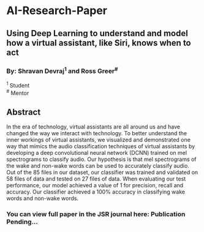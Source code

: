 # AI-Research-Paper

## Using Deep Learning to understand and model how a virtual assistant, like Siri, knows when to act <br/>
### By: Shravan Devraj<sup>1</sup> and Ross Greer<sup>#</sup> <br/>
<sup>1</sup> Student <br/>
<sup>#</sup> Mentor 

## Abstract
In the era of technology, virtual assistants are all around us and have changed the way we interact with technology. To better understand the inner workings of virtual assistants, we visualized and demonstrated one way that mimics the audio classification techniques of virtual assistants by developing a deep convolutional neural network (DCNN) trained on mel spectrograms to classify audio. Our hypothesis is that mel spectrograms of the wake and non-wake words can be used to accurately classify audio. Out of the 85 files in our dataset, our classifier was trained and validated on 58 files of data and tested on 27 files of data. When evaluating our test performance, our model achieved a value of 1 for precision, recall and accuracy. Our classifier achieved a 100% accuracy in classifying wake words and non-wake words.

### You can view full paper in the JSR journal here: Publication Pending...
